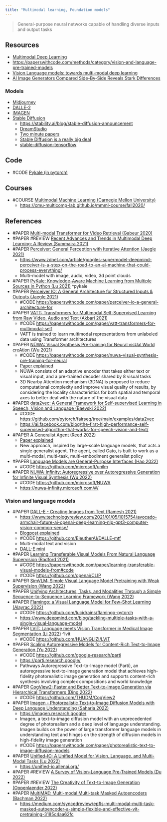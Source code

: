```yaml
---
title: "Multimodal learning, Foundation models"
---
```


> General-purpose neural networks capable of handling diverse inputs and output tasks

## Resources
- [Multimodal Deep Learning](https://multimodal-dl.mpi-inf.mpg.de/)
- https://paperswithcode.com/methods/category/vision-and-language-pre-trained-models
- [Vision Language models: towards multi-modal deep learning](https://theaisummer.com/vision-language-models/)
- [AI Image Generators Compared Side-By-Side Reveals Stark Differences](https://petapixel.com/2022/08/22/ai-image-generators-compared-side-by-side-reveals-stark-differences/)

### Models
- [Midjourney](https://www.midjourney.com/home/)
- [DALLE-2](https://openai.com/dall-e-2/)
- [IMAGEN](https://imagen.research.google/)
- [Stable Diffusion](https://github.com/CompVis/stable-diffusion)
	- https://stability.ai/blog/stable-diffusion-announcement
	- [DreamStudio](https://beta.dreamstudio.ai) 
	- [Two minute papers](https://www.youtube.com/watch?v=nVhmFski3vg)
	- [Stable Diffusion is a really big deal](https://simonwillison.net/2022/Aug/29/stable-diffusion/)
	- [stable-diffusion-tensorflow](https://github.com/divamgupta/stable-diffusion-tensorflow)


## Code
- #CODE [Pykale (in pytorch)](https://github.com/pykale/pykale)

## Courses
- #COURSE [Multimodal Machine Learning (Carnegie Mellon University)](https://www.youtube.com/watch?v=VIq5r7mCAyw&list=PL-Fhd_vrvisNup9YQs_TdLW7DQz-lda0G)
	- https://cmu-multicomp-lab.github.io/mmml-course/fall2020/


## References
- #PAPER [Multi-modal Transformer for Video Retrieval (Gabeur 2020)](https://arxiv.org/abs/2007.10639)
- #PAPER #REVIEW [Recent Advances and Trends in Multimodal Deep Learning: A Review (Summaira 2021)](https://arxiv.org/abs/2105.11087)
- #PAPER [Perceiver: General Perception with Iterative Attention (Jaegle 2021)](https://arxiv.org/abs/2103.03206)
	- https://www.zdnet.com/article/googles-supermodel-deepmind-perceiver-is-a-step-on-the-road-to-an-ai-machine-that-could-process-everything/
	- Multi-model with image, audio, video, 3d point clouds
- #PAPER [PyKale: Knowledge-Aware Machine Learning from Multiple Sources in Python (Lu 2021)](https://arxiv.org/abs/2106.09756v1) ^pykale
- #PAPER [Perceiver IO: A General Architecture for Structured Inputs & Outputs (Jaegle 2021)](https://arxiv.org/abs/2107.14795v2)
	- #CODE https://paperswithcode.com/paper/perceiver-io-a-general-architecture-for
- #PAPER [VATT: Transformers for Multimodal Self-Supervised Learning from Raw Video, Audio and Text (Akbari 2021)](https://arxiv.org/abs/2104.11178v2)
	- #CODE https://paperswithcode.com/paper/vatt-transformers-for-multimodal-self
	- VATT is trained to learn multimodal representations from unlabeled data using Transformer architectures
- #PAPER [NÜWA: Visual Synthesis Pre-training for Neural visUal World creAtion (Wu 2021)](https://arxiv.org/abs/2111.12417v1)
	- #CODE https://paperswithcode.com/paper/nuwa-visual-synthesis-pre-training-for-neural
	- [Paper explained](https://www.youtube.com/watch?v=InhMx1h0N40&list=WL&index=50)
	- NÜWA consists of an adaptive encoder that takes either text or visual input, and a pre-trained decoder shared by 8 visual tasks
	- 3D Nearby Attention mechanism (3DNA) is proposed to reduce computational complexity and improve visual quality of results, by considering the locality characteristics for both spatial and temporal axes to better deal with the nature of the visual data
- #PAPER [data2vec: A General Framework for Self-supervised Learning in Speech, Vision and Language (Baevski 2022)](https://arxiv.org/abs/2202.03555)
	- #CODE https://github.com/pytorch/fairseq/tree/main/examples/data2vec
	- https://ai.facebook.com/blog/the-first-high-performance-self-supervised-algorithm-that-works-for-speech-vision-and-text/
- #PAPER [A Generalist Agent (Reed 2022)](https://arxiv.org/abs/2205.06175v1)
	- [Paper explained](https://www.youtube.com/watch?v=wSQJZHfAg18)
	- New approach, inspired by large-scale language models, that acts a single generalist agent. The agent, called Gato, is built to work as a multi-modal, multi-task, multi-embodiment generalist policy
- #PAPER [Language Models are General-Purpose Interfaces (Hao 2022)](https://arxiv.org/pdf/2206.06336v1)
	- #CODE https://github.com/microsoft/unilm
- #PAPER [NUWA-Infinity: Autoregressive over Autoregressive Generation for Infinite Visual Synthesis (Wu 2022)](https://arxiv.org/pdf/2207.09814)
	- #CODE https://github.com/microsoft/NUWA
	- https://nuwa-infinity.microsoft.com/#/

### Vision and language models
- #PAPER [DALL-E - Creating Images from Text (Ramesh 2021)](https://openai.com/blog/dall-e/)
	- https://www.technologyreview.com/2021/01/05/1015754/avocado-armchair-future-ai-openai-deep-learning-nlp-gpt3-computer-vision-common-sense/
	- [Blogpost explained](https://www.youtube.com/watch?v=j4xgkjWlfL4)
	- #CODE https://github.com/EleutherAI/DALLE-mtf
	- Multi-modal text and vision
	- [DALL-E mini](https://wandb.ai/dalle-mini/dalle-mini/reports/DALL-E-mini--Vmlldzo4NjIxODA)
- #PAPER [Learning Transferable Visual Models From Natural Language Supervision (Radford 2021)](https://arxiv.org/pdf/2103.00020v1)            
	- #CODE https://paperswithcode.com/paper/learning-transferable-visual-models-from#code
	- #CODE https://github.com/openai/CLIP
- #PAPER [SimVLM: Simple Visual Language Model Pretraining with Weak Supervision (Wang 2022)](https://arxiv.org/pdf/2108.10904v2)            
- #PAPER [Unifying Architectures, Tasks, and Modalities Through a Simple Sequence-to-Sequence Learning Framework (Wang 2022)](https://arxiv.org/pdf/2202.03052v1)            
- #PAPER [Flamingo: a Visual Language Model for Few-Shot Learning (Alayrac 2022)](https://arxiv.org/abs/2204.14198v1)
	- #CODE https://github.com/lucidrains/flamingo-pytorch
	- https://www.deepmind.com/blog/tackling-multiple-tasks-with-a-single-visual-language-model
- #PAPER [LViT: Language meets Vision Transformer in Medical Image Segmentation (Li 2022)](https://arxiv.org/abs/2206.14718v1) ^lvit
	- #CODE https://github.com/HUANGLIZI/LViT
- #PAPER [Scaling Autoregressive Models for Content-Rich Text-to-Image Generation (Yu 2022)](https://arxiv.org/pdf/2206.10789v1)
	- #CODE https://github.com/google-research/parti
	- https://parti.research.google/
	- Pathways Autoregressive Text-to-Image model (Parti), an autoregressive text-to-image generation model that achieves high-fidelity photorealistic image generation and supports content-rich synthesis involving complex compositions and world knowledge
- #PAPER [CogView2: Faster and Better Text-to-Image Generation via Hierarchical Transformers (Ding 2022)](https://arxiv.org/pdf/2204.14217)
	- #CODE https://github.com/THUDM/CogView2
- #PAPER [Imagen - Photorealistic Text-to-Image Diffusion Models with Deep Language Understanding (Saharia 2022)](https://arxiv.org/pdf/2205.11487v1)            
	- https://imagen.research.google/
	- Imagen, a text-to-image diffusion model with an unprecedented degree of photorealism and a deep level of language understanding. Imagen builds on the power of large transformer language models in understanding text and hinges on the strength of diffusion models in high-fidelity image generation
	- #CODE https://paperswithcode.com/paper/photorealistic-text-to-image-diffusion-models
- #PAPER [Unified-IO: A Unified Model for Vision, Language, and Multi-Modal Tasks (Lu 2022)](https://arxiv.org/pdf/2206.08916)
	- https://unified-io.allenai.org/
- #PAPER #REVIEW [A Survey of Vision-Language Pre-Trained Models (Du 2022)](https://arxiv.org/pdf/2202.10936)            
- #PAPER #REVIEW [The Creativity of Text-to-Image Generation (Oppenlaender 2022)](https://arxiv.org/pdf/2206.02904)
- #PAPER [MultiMAE: Multi-modal Multi-task Masked Autoencoders (Bachman 2022)](https://arxiv.org/pdf/2204.01678)
	- https://medium.com/syncedreview/epfls-multi-modal-multi-task-masked-autoencoder-a-simple-flexible-and-effective-vit-pretraining-3185c4aa62fc